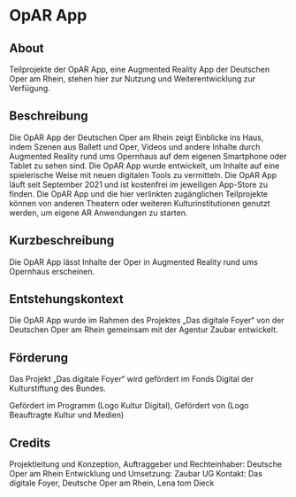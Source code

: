 # OpAR App

## About
Teilprojekte der OpAR App, eine Augmented Reality App der Deutschen Oper am Rhein, stehen hier zur Nutzung und Weiterentwicklung zur Verfügung.

## Beschreibung
Die OpAR App der Deutschen Oper am Rhein zeigt Einblicke ins Haus, indem Szenen aus Ballett und Oper, Videos und andere Inhalte durch Augmented Reality rund ums Opernhaus auf dem eigenen Smartphone oder Tablet zu sehen sind. Die OpAR App wurde entwickelt, um Inhalte auf eine spielerische Weise mit neuen digitalen Tools zu vermitteln. Die OpAR App läuft seit September 2021 und ist kostenfrei im jeweiligen App-Store zu finden. Die OpAR App und die hier verlinkten zugänglichen Teilprojekte können von anderen Theatern oder weiteren Kulturinstitutionen genutzt werden, um eigene AR Anwendungen zu starten. 

## Kurzbeschreibung
Die OpAR App lässt Inhalte der Oper in Augmented Reality rund ums Opernhaus erscheinen. 

## Entstehungskontext
Die OpAR App wurde im Rahmen des Projektes „Das digitale Foyer“ von der Deutschen Oper am Rhein gemeinsam mit der Agentur Zaubar entwickelt. 

## Förderung
Das Projekt „Das digitale Foyer“ wird gefördert im Fonds Digital der Kulturstiftung des Bundes. 

Gefördert im Programm (Logo Kultur Digital), Gefördert von (Logo Beauftragte Kultur und Medien)

## Credits
Projektleitung und Konzeption, Auftraggeber und Rechteinhaber: Deutsche Oper am Rhein
Entwicklung und Umsetzung: Zaubar UG 
Kontakt: Das digitale Foyer, Deutsche Oper am Rhein, Lena tom Dieck 

